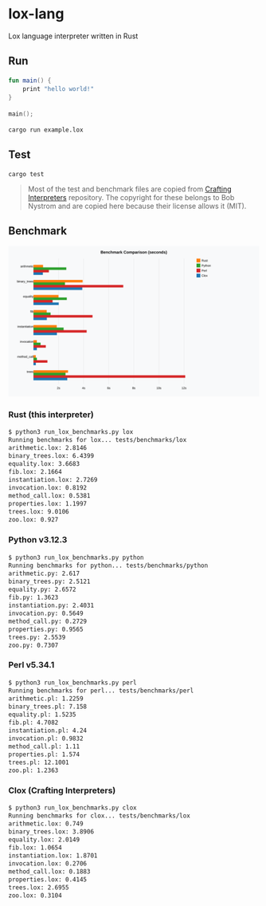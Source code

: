 # lox-lang

Lox language interpreter written in Rust

## Run

```kt
fun main() {
    print "hello world!"
}

main();
```

`cargo run example.lox`

## Test

`cargo test`

> Most of the test and benchmark files are copied from [Crafting Interpreters](https://github.com/munificent/craftinginterpreters) repository. The copyright for these belongs to Bob Nystrom and are copied here because their license allows it (MIT).

## Benchmark

![](./benchmark.svg)

### Rust (this interpreter)

```
$ python3 run_lox_benchmarks.py lox 
Running benchmarks for lox... tests/benchmarks/lox
arithmetic.lox: 2.8146
binary_trees.lox: 6.4399
equality.lox: 3.6683
fib.lox: 2.1664
instantiation.lox: 2.7269
invocation.lox: 0.8192
method_call.lox: 0.5381
properties.lox: 1.1997
trees.lox: 9.0106
zoo.lox: 0.927
```

### Python v3.12.3

```
$ python3 run_lox_benchmarks.py python
Running benchmarks for python... tests/benchmarks/python
arithmetic.py: 2.617
binary_trees.py: 2.5121
equality.py: 2.6572
fib.py: 1.3623
instantiation.py: 2.4031
invocation.py: 0.5649
method_call.py: 0.2729
properties.py: 0.9565
trees.py: 2.5539
zoo.py: 0.7307
```

### Perl v5.34.1

```
$ python3 run_lox_benchmarks.py perl  
Running benchmarks for perl... tests/benchmarks/perl
arithmetic.pl: 1.2259
binary_trees.pl: 7.158
equality.pl: 1.5235
fib.pl: 4.7082
instantiation.pl: 4.24
invocation.pl: 0.9832
method_call.pl: 1.11
properties.pl: 1.574
trees.pl: 12.1001
zoo.pl: 1.2363
```

### Clox (Crafting Interpreters)
```
$ python3 run_lox_benchmarks.py clox
Running benchmarks for clox... tests/benchmarks/lox
arithmetic.lox: 0.749
binary_trees.lox: 3.8906
equality.lox: 2.0149
fib.lox: 1.0654
instantiation.lox: 1.8701
invocation.lox: 0.2706
method_call.lox: 0.1883
properties.lox: 0.4145
trees.lox: 2.6955
zoo.lox: 0.3104
```
